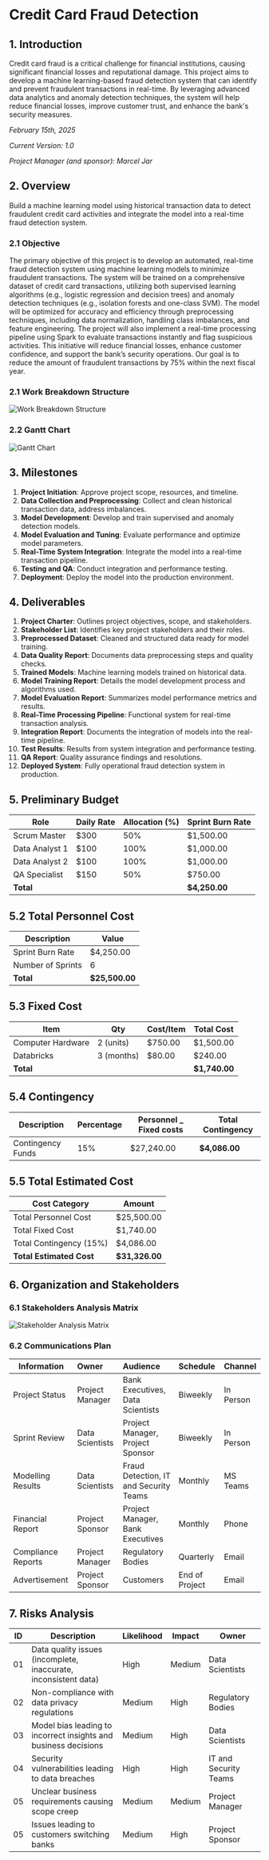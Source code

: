 # Credit Card Fraud Detection

## 1. Introduction

Credit card fraud is a critical challenge for financial institutions, causing significant financial losses and reputational damage. This project aims to develop a machine learning-based fraud detection system that can identify and prevent fraudulent transactions in real-time. By leveraging advanced data analytics and anomaly detection techniques, the system will help reduce financial losses, improve customer trust, and enhance the bank's security measures.

*February 15th, 2025*

*Current Version: 1.0*

*Project Manager (and sponsor): Marcel Jar*

## 2. Overview

Build a machine learning model using historical transaction data to detect fraudulent credit card activities and integrate the model into a real-time fraud detection system.

### 2.1 Objective

The primary objective of this project is to develop an automated, real-time fraud detection system using machine learning models to minimize fraudulent transactions. The system will be trained on a comprehensive dataset of credit card transactions, utilizing both supervised learning algorithms (e.g., logistic regression and decision trees) and anomaly detection techniques (e.g., isolation forests and one-class SVM). The model will be optimized for accuracy and efficiency through preprocessing techniques, including data normalization, handling class imbalances, and feature engineering. The project will also implement a real-time processing pipeline using Spark to evaluate transactions instantly and flag suspicious activities. This initiative will reduce financial losses, enhance customer confidence, and support the bank’s security operations. Our goal is to reduce the amount of fraudulent transactions by 75% within the next fiscal year.

### 2.1 Work Breakdown Structure
![Work Breakdown Structure](files/WBS_Credit.png)

### 2.2 Gantt Chart
![Gantt Chart](<files/Credit Fraud Detection.png>)

## 3. Milestones

1. **Project Initiation**: Approve project scope, resources, and timeline.
2. **Data Collection and Preprocessing**: Collect and clean historical transaction data, address imbalances.
3. **Model Development**: Develop and train supervised and anomaly detection models.
4. **Model Evaluation and Tuning**: Evaluate performance and optimize model parameters.
5. **Real-Time System Integration**: Integrate the model into a real-time transaction pipeline.
6. **Testing and QA**: Conduct integration and performance testing.
7. **Deployment**: Deploy the model into the production environment.

## 4. Deliverables

1. **Project Charter**: Outlines project objectives, scope, and stakeholders.
2. **Stakeholder List**: Identifies key project stakeholders and their roles.
3. **Preprocessed Dataset**: Cleaned and structured data ready for model training.
4. **Data Quality Report**: Documents data preprocessing steps and quality checks.
5. **Trained Models**: Machine learning models trained on historical data.
6. **Model Training Report**: Details the model development process and algorithms used.
7. **Model Evaluation Report**: Summarizes model performance metrics and results.
8. **Real-Time Processing Pipeline**: Functional system for real-time transaction analysis.
9. **Integration Report**: Documents the integration of models into the real-time pipeline.
10. **Test Results**: Results from system integration and performance testing.
11. **QA Report**: Quality assurance findings and resolutions.
12. **Deployed System**: Fully operational fraud detection system in production.

## 5. Preliminary Budget

| **Role**            | **Daily Rate** | **Allocation (%)** | **Sprint Burn Rate** |
|---------------------|----------------|---------------------|---------------|
| Scrum Master        | $300           | 50%                | $1,500.00        |
| Data Analyst 1      | $100           | 100%               | $1,000.00        |
| Data Analyst 2      | $100           | 100%               | $1,000.00        |
| QA Specialist       | $150           | 50%                | $750.00          |
| **Total**           |                |                    | **$4,250.00**    |


## 5.2 Total Personnel Cost

| **Description**           | **Value** |
|---------------------------|-----------|
| Sprint Burn Rate     | $4,250.00    |
| Number of Sprints         | 6         |
| **Total**  | **$25,500.00** |


## 5.3 Fixed Cost

| **Item**                  | **Qty** | **Cost/Item** | **Total Cost** |
|---------------------------|---------|---------------|----------------|
| Computer Hardware         | 2  (units)     | $750.00          | $1,500.00           |
| Databricks                | 3 (months)       | $80.00           | $240.00            |
| **Total**     |                |               | **$1,740.00**       |


## 5.4 Contingency

| **Description**       | **Percentage** | **Personnel _ Fixed costs** | **Total Contingency** |
|-----------------------|----------------|------------------------|-------------------------|
| Contingency Funds      | 15%            | $27,240.00               | **$4,086.00**                 |


## 5.5 Total Estimated Cost

| **Cost Category**              | **Amount**   |
|--------------------------------|--------------|
| Total Personnel Cost          | $25,500.00      |
| Total Fixed Cost              | $1,740.00        |
| Total Contingency (15%)        | $4,086.00      |
| **Total Estimated Cost**      | **$31,326.00**  |


## 6. Organization and Stakeholders

### 6.1 Stakeholders Analysis Matrix
![Stakeholder Analysis Matrix](files/Stakeholder_Matrix.png)

### 6.2 Communications Plan

| Information| Owner| Audience| Schedule | Channel |
|----------|:-------------|:------| :-------| :-------|
| Project Status | Project Manager | Bank Executives, Data Scientists | Biweekly | In Person |
| Sprint Review | Data Scientists | Project Manager, Project Sponsor  | Biweekly | In Person |
| Modelling Results | Data Scientists | Fraud Detection, IT and Security Teams  | Monthly | MS Teams |
| Financial Report | Project Sponsor | Project Manager, Bank Executives | Monthly | Phone |
| Compliance Reports | Project Manager| Regulatory  Bodies | Quarterly | Email |
| Advertisement | Project Sponsor| Customers | End of Project | Email |

## 7. Risks Analysis

| **ID**   | **Description** | **Likelihood** | **Impact** | **Owner** |
|----------|----------------|---------------------|---------------| ------|
| 01 | Data quality issues (incomplete, inaccurate, inconsistent data) | High | Medium | Data Scientists |
| 02 | Non-compliance with data privacy regulations    | Medium | High | Regulatory Bodies |
| 03 | Model bias leading to incorrect insights and business decisions	| Medium | High  | Data Scientists|
| 04 | Security vulnerabilities leading to data breaches | High | High | IT and Security Teams |
| 05 | Unclear business requirements causing scope creep | Medium | Medium | Project Manager |
| 05 | Issues leading to customers switching banks | Medium | High | Project Sponsor |
